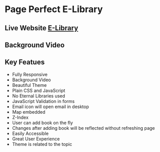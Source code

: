 # Page Perfect E-Library

## Live Website [E-Library](https://sachdevajatin04.github.io/)

## Background Video

## Key Featues
- Fully Responsive
- Background Video
- Beautiful Theme
- Plain CSS and JavaScript
- No Eternal Libraries used
- JavaScript Validation in forms
- Email icon will open email in desktop
- Map embedded
- Z-Index
- User can add book on the fly
- Changes after adding book will be reflected without refreshing page
- Easily Accessible
- Great User Experience
- Theme is related to the topic
